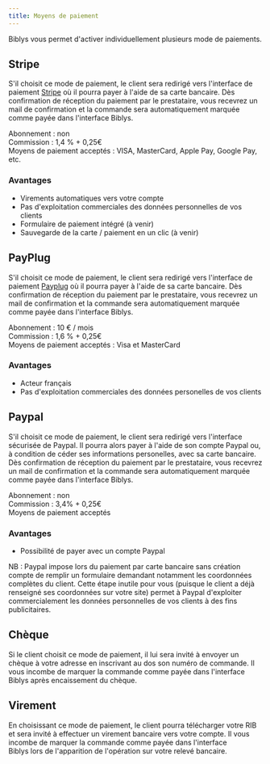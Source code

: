 ```yaml
---
title: Moyens de paiement
---
```


Biblys vous permet d'activer individuellement plusieurs mode de paiements.

## Stripe

S'il choisit ce mode de paiement, le client sera redirigé vers l'interface de paiement [Stripe](https://stripe.com/fr) où il pourra payer à l'aide de sa carte bancaire. Dès confirmation de réception du paiement par le prestataire, vous recevrez un mail de confirmation et la commande sera automatiquement marquée comme payée dans l'interface Biblys.

Abonnement : non  
Commission : 1,4 % + 0,25€  
Moyens de paiement acceptés : VISA, MasterCard, Apple Pay, Google Pay, etc.

### Avantages

* Virements automatiques vers votre compte
* Pas d'exploitation commerciales des données personnelles de vos clients
* Formulaire de paiement intégré (à venir)
* Sauvegarde de la carte / paiement en un clic (à venir)

## PayPlug

S'il choisit ce mode de paiement, le client sera redirigé vers l'interface de paiement [Payplug](http://www.payplug.fr/inscription?sponsor=115) où il pourra payer à l'aide de sa carte bancaire. Dès confirmation de réception du paiement par le prestataire, vous recevrez un mail de confirmation et la commande sera automatiquement marquée comme payée dans l'interface Biblys.

Abonnement : 10 € / mois  
Commission : 1,6 % + 0,25€  
Moyens de paiement acceptés : Visa et MasterCard

### Avantages

* Acteur français
* Pas d'exploitation commerciales des données personelles de vos clients

## Paypal

S'il choisit ce mode de paiement, le client sera redirigé vers l'interface sécurisée de Paypal. Il pourra alors payer à l'aide de son compte Paypal ou, à condition de céder ses informations personelles, avec sa carte bancaire. Dès confirmation de réception du paiement par le prestataire, vous recevrez un mail de confirmation et la commande sera automatiquement marquée comme payée dans l'interface Biblys.

Abonnement : non  
Commission : 3,4% + 0,25€  
Moyens de paiement acceptés

### Avantages

* Possibilité de payer avec un compte Paypal

NB : Paypal impose lors du paiement par carte bancaire sans création compte de remplir un formulaire demandant notamment les coordonnées complètes du client. Cette étape inutile pour vous (puisque le client a déjà renseigné ses coordonnées sur votre site) permet à Paypal d'exploiter commercialement les données personnelles de vos clients à des fins publicitaires.

## Chèque

Si le client choisit ce mode de paiement, il lui sera invité à envoyer un chèque à votre adresse en inscrivant au dos son numéro de commande. Il vous incombe de marquer la commande comme payée dans l'interface Biblys après encaissement du chèque.

## Virement

En choisissant ce mode de paiement, le client pourra télécharger votre RIB et sera invité à effectuer un virement bancaire vers votre compte. Il vous incombe de marquer la commande comme payée dans l'interface Biblys lors de l'apparition de l'opération sur votre relevé bancaire.

